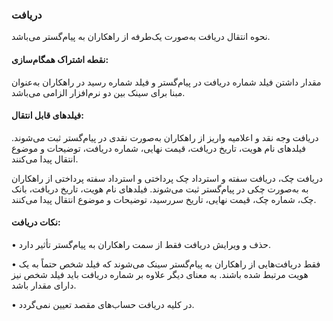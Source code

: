 ### دریافت

نحوه انتقال دریافت به‌صورت یک‌طرفه از راهکاران به پیام‌گستر می‌باشد.

#### نقطه اشتراک همگام‌سازی:

مقدار داشتن فیلد شماره دریافت در پیام‌گستر و فیلد شماره رسید در راهکاران به‌عنوان مبنا برای سینک بین دو نرم‌افزار الزامی می‌باشد.

#### فیلدهای قابل انتقال: 

دریافت وجه نقد و اعلامیه واریز از راهکاران به‌صورت نقدی در پیام‌گستر ثبت می‌شوند. فیلدهای نام هویت، تاریخ دریافت، قیمت نهایی، شماره دریافت، توضیحات و موضوع انتقال پیدا می‌کنند.

دریافت چک، دریافت سفته و استرداد چک پرداختی و استرداد سفته پرداختی از راهکاران به به‌صورت چکی در پیام‌گستر ثبت می‌شوند. فیلدهای نام هویت، تاریخ دریافت، بانک چک، شماره چک، قیمت نهایی، تاریخ سررسید، توضیحات و موضوع انتقال پیدا می‌کنند.

#### نکات دریافت:

•    حذف و ویرایش دریافت فقط از سمت راهکاران به پیام‌گستر تأثیر دارد.

•    فقط دریافت‌هایی از راهکاران به پیام‌گستر سینک می‌شوند که فیلد شخص حتماً به یک هویت مرتبط شده باشند. به معنای دیگر علاوه بر شماره دریافت باید فیلد شخص نیز دارای مقدار باشد.

•    در کلیه دریافت حساب‌های مقصد تعیین نمی‌گردد.
